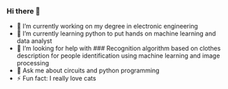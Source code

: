 ### Hi there 👋

- 🔭 I’m currently working on my degree in electronic engineering
- 🌱 I’m currently learning python to put hands on machine learning and data analyst
- 🤔 I’m looking for help with ### Recognition algorithm  based on clothes description for people identification using machine learning and image processing 
- 💬 Ask me about circuits and python programming
- ⚡ Fun fact: I really love cats

<!--
**oaacUis/oaacUis** is a ✨ _special_ ✨ repository because its `README.md` (this file) appears on your GitHub profile.

Here are some ideas to get you started:

- 🔭 I’m currently working on ...
- 🌱 I’m currently learning ...
- 👯 I’m looking to collaborate on ...
- 🤔 I’m looking for help with ...
- 💬 Ask me about ...
- 📫 How to reach me: ...
- 😄 Pronouns: ...
- ⚡ Fun fact: ...
-->

